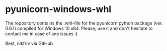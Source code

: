 # pyunicorn-windows-whl

The repository contains the .whl-file for the pyunicorn python package (ver. 0.6.1) compiled for Windows 10 x64.
Please, use it and don't hesitate to contact me in case of ane issues :)

Best,
nikfrlv via GitHub
